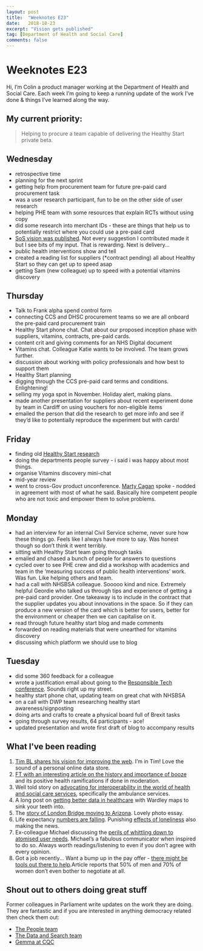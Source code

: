 ```yaml
---
layout: post
title:  "Weeknotes E23"
date:   2018-10-23
excerpt: "Vision gets published"
tag: [Department of Health and Social Care]
comments: false
---
```


# Weeknotes E23
Hi, I’m Colin a product manager working at the Department of Health and Social Care. Each week I’m going to keep a running update of the work I’ve done & things I’ve learned along the way.

## My current priority:
> Helping to procure a team capable of delivering the Healthy Start private beta.

## Wednesday
- retrospective time
- planning for the next sprint
- getting help from procurement team for future pre-paid card procurement task
- was a user research participant, fun to be on the other side of user research
- helping PHE team with some resources that explain RCTs without using copy
- did some research into merchant IDs - these are things that help us to potentially restrict where you could use a pre-paid card
- [SoS vision was published](https://www.gov.uk/government/publications/the-future-of-healthcare-our-vision-for-digital-data-and-technology-in-health-and-care/the-future-of-healthcare-our-vision-for-digital-data-and-technology-in-health-and-care). Not every suggestion I contributed made it but I see bits of my input. That is rewarding. Next is delivery...
- public health interventions show and tell
- created a reading list for suppliers (*contract pending) all about Healthy Start so they can get up to speed asap
- getting Sam (new colleague) up to speed with a potential vitamins discovery

## Thursday
- Talk to Frank alpha spend control form
- connecting CCS and DHSC procurement teams so we are all onboard the pre-paid card procurement train
- Healthy Start phone chat. Chat about our proposed inception phase with suppliers, vitamins, contracts, pre-paid cards.
- content crit and giving comments for an NHS Digital document
- Vitamins chat. Colleague Katie wants to be involved. The team grows further.
- discussion about working with policy professionals and how best to support them
- Healthy Start planning
- digging through the CCS pre-paid card terms and conditions. Enlightening!
- selling my yoga spot in November. Holiday alert, making plans.
- made another presentation for suppliers about recent experiment done by team in Cardiff on using vouchers for non-eligible items
- emailed the person that did the research to get more info and see if they’d like to potentially reproduce the experiment but with cards!

## Friday
- finding old [Healthy Start research](https://assets.publishing.service.gov.uk/government/uploads/system/uploads/attachment_data/file/216866/DH-template-retailer-research-FINAL1.pdf)
- doing the departments people survey - i said i was happy about most things.
- organise Vitamins discovery mini-chat
- mid-year review
- went to cross-Gov product unconference. [Marty Cagan](https://twitter.com/cagan?lang=en) spoke - nodded in agreement with most of what he said. Basically hire competent people who are not toxic and empower them to solve problems.

## Monday
- had an interview for an internal Civil Service scheme, never sure how these things go. Feels like I always have more to say. Was honest though so don’t think it went terribly.
- sitting with Healthy Start team going through tasks
- emailed and chased a bunch of people for answers to questions
- cycled over to see PHE crew and did a workshop with academics and team in the ‘measuring success of public health interventions’ work. Was fun. Like helping others and team.
- had a call with NHSBSA colleague. Sooooo kind and nice. Extremely helpful Geordie who talked us through tips and experience of getting a pre-paid card provider. One takeaway is to include in the contract that the supplier updates you about innovations in the space. So if they can produce a new version of the card which is better for users, better for the environment or cheaper then we can capitalise on it.
- read through future healthy start blog and made comments
- forwarded on reading materials that were unearthed for vitamins discovery
- discussing which platform we should use to blog

## Tuesday
- did some 360 feedback for a colleague
- wrote a justification email about going to the [Responsible Tech conference](https://doteveryone.org.uk/responsible-tech-2019/). Sounds right up my street.
- healthy start phone chat, updating team on great chat with NHSBSA
- on a call with DWP team researching healthy start awareness/signposting
- doing arts and crafts to create a physical board full of Brexit tasks
- going through survey results, 64 participants - ace!
- updated presentation and wrote first draft of blog to accompany results

## What I've been reading
1. [Tim BL shares his vision for improving the web](https://medium.com/@timberners_lee/one-small-step-for-the-web-87f92217d085). I’m in Tim! Love the sound of a personal online data store.
2. [FT with an interesting article on the history and importance of booze](https://amp.ft.com/content/c5ce0834-9a64-11e8-9702-5946bae86e6d) and its positive health ramifications if done in moderation. 
3. Well told story on [advocating for interoperability in the world of health and social care services](https://vix.digital/insights/interoperability-saves-lives/), specifically the ambulance services.
4. A long post on [getting better data in healthcare](https://wardle.org/strategy/2018/08/30/algorithm-strategy.html) with Wardley maps to sink your teeth into.
5. The [story of London Bridge moving to Arizona](https://www.bbc.co.uk/news/resources/idt-sh/the_bridge_that_crossed_an_ocean). Lovely photo essay.
6. Life expectancy [numbers are falling](https://www.bbc.co.uk/news/health-45638646). Punishing [effects of loneliness](https://www.theguardian.com/society/2018/sep/25/loneliness-among-over-50s-is-looming-public-health-concern) also making the news.
7. Ex-colleague Michael discussing the [perils of whittling down to atomised user needs](http://smethur.st/posts/176135868). Michael’s a fabulous communicator when inspired to do so. Always worth readings/listening to even if you don’t agree with every opinion.
8. Got a job recently... Want a bump up in the pay offer - [there might be tools out there to help](https://www.ft.com/content/bc4a060a-7e08-11e8-af48-190d103e32a4).Article reports that 50% of men and 70% of women don’t even bother to negotiate at all.

## Shout out to others doing great stuff
Former colleagues in Parliament write updates on the work they are doing. They are fantastic and if you are interested in anything democracy related then check them out:
- [The People team](https://ukparliament.github.io/sprintnotes.people/)
- [The Data and Search team](https://ukparliament.github.io/weeknotes.data-search/)
- [Gemma at CQC](https://medium.com/@gemmarogers1)
